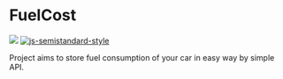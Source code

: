 # FuelCost
![](https://github.com/Amadek/fuel-cost/workflows/validation/badge.svg) [![js-semistandard-style](https://img.shields.io/badge/code%20style-semistandard-brightgreen.svg?style=flat-square)](https://github.com/standard/semistandard)

Project aims to store fuel consumption of your car in easy way by simple API.
